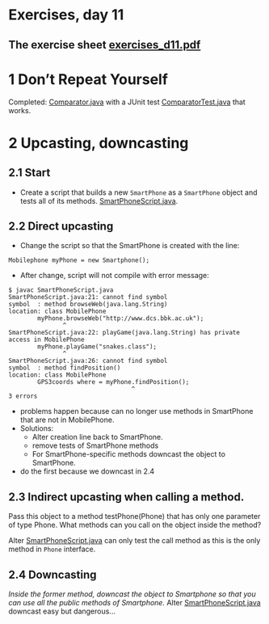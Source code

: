 # Exercises, day 11

## The exercise sheet [exercises_d11.pdf](exercises_d11.pdf) 

# 1 Don’t Repeat Yourself

Completed: [Comparator.java](src/comparator/Comparator.java) with a JUnit test 
[ComparatorTest.java](src/comparator/ComparatorTest.java) that works.

# 2 Upcasting, downcasting

## 2.1 Start

* Create a script that  builds a new `SmartPhone` as a `SmartPhone` object and tests all of its methods.  [SmartPhoneScript.java](src/[SmartPhoneScript.java).


## 2.2 Direct upcasting

* Change the script so that the SmartPhone is created with the line:

````
Mobilephone myPhone = new Smartphone();

````

  * After change, script will not compile with error message:

````
$ javac SmartPhoneScript.java 
SmartPhoneScript.java:21: cannot find symbol
symbol  : method browseWeb(java.lang.String)
location: class MobilePhone
		myPhone.browseWeb("http://www.dcs.bbk.ac.uk");
		       ^
SmartPhoneScript.java:22: playGame(java.lang.String) has private access in MobilePhone
		myPhone.playGame("snakes.class");
		       ^
SmartPhoneScript.java:26: cannot find symbol
symbol  : method findPosition()
location: class MobilePhone
		GPS3coords where = myPhone.findPosition();
		                          ^
3 errors
````

  * problems happen because can no longer use methods in SmartPhone that are not in MobilePhone.
  * Solutions:
    * Alter creation line back to SmartPhone.
    * remove tests of SmartPhone methods
    * For SmartPhone-specific methods downcast the object to SmartPhone. 
  * do the first because we downcast in 2.4

## 2.3 Indirect upcasting when calling a method.

Pass this object to a method testPhone(Phone) that has only one parameter of type Phone. What methods can you call on the object inside the method?

Alter [SmartPhoneScript.java](src/[SmartPhoneScript.java) can only test the call method as this is the only method in `Phone` interface.

## 2.4 Downcasting

*Inside the former method, downcast the object to Smartphone so that you can use all the public methods of
Smartphone.* Alter [SmartPhoneScript.java](src/[SmartPhoneScript.java) downcast easy but dangerous...






